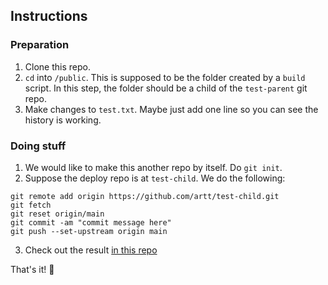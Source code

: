 ## Instructions

### Preparation

1. Clone this repo.
2. `cd` into `/public`. This is supposed to be the folder created by a `build` script. In this step, the folder should be a child of the `test-parent` git repo.
3. Make changes to `test.txt`. Maybe just add one line so you can see the history is working.

### Doing stuff
1. We would like to make this another repo by itself. Do `git init`.
2. Suppose the deploy repo is at `test-child`. We do the following:

```
git remote add origin https://github.com/artt/test-child.git
git fetch
git reset origin/main
git commit -am "commit message here"
git push --set-upstream origin main
```

3. Check out the result [in this repo](https://github.com/artt/test-child/commits/main/test.txt)

That's it! 🎉
